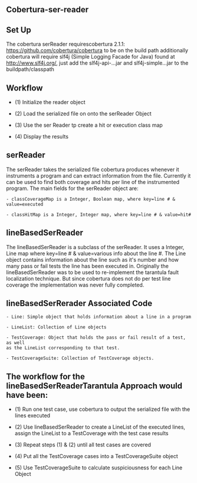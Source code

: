 Cobertura-ser-reader
--------------------

Set Up
------
The cobertura serReader requirescobertura 2.1.1: https://github.com/cobertura/cobertura to be on the
build path additionally cobertura will require slf4j (Simple Logging Facade for Java)
found at http://www.slf4j.org/, just add the slf4j-api-...jar and slf4j-simple...jar
to the buildpath/classpath

Workflow
--------

- (1) Initialize the reader object

- (2) Load the serialized file on onto the serReader Object

- (3) Use the ser Reader tp create a hit or execution class map

- (4) Display the results

serReader
---------
The serReader takes the serialized file cobertura produces whenever it 
instruments a program and can extract information from the file. Currently it 
can be used to find both coverage and hits per line of the instrumented program.
The main fields for the serReader object are:

    - classCoverageMap is a Integer, Boolean map, where key=line # & value=executed

    - classHitMap is a Integer, Integer map, where key=line # & value=hit#

lineBasedSerReader
------------------
The lineBasedSerReader is a subclass of the serReader. It uses a Integer, Line
map where key=line # & value=various info about the line #. The Line object 
contains information about the line such as it's number and how many pass or fail
tests the line has been executed in. Originally the lineBasedSerReader was to be
used to re-implement the tarantula fault localization technique. But since cobertura
does not do per test line coverage the implementation was never fully completed.

lineBasedSerRerader Associated Code 
------------------

    - Line: Simple object that holds information about a line in a program

    - LineList: Collection of Line objects

    - TestCoverage: Object that holds the pass or fail result of a test, as well
    as the LineList corresponding to that test.

    - TestCoverageSuite: Collection of TestCoverage objects. 

The workflow for the lineBasedSerReaderTarantula Approach would have been:
--------------------------------------------------------------------------

- (1) Run one test case, use cobertura to output the serialized file with the lines
executed

- (2) Use lineBasedSerReader to create a LineList of the executed lines, assign
the LineList to a TestCoverage with the test case results

- (3) Repeat steps (1) & (2) until all test cases are covered

- (4) Put all the TestCoverage cases into a TestCoverageSuite object

- (5) Use TestCoverageSuite to calculate suspiciousness for each Line Object
